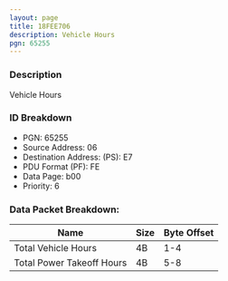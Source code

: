 ```yaml
---
layout: page
title: 18FEE706
description: Vehicle Hours
pgn: 65255
---
```


### Description

Vehicle Hours

### ID Breakdown
* PGN: 65255
* Source Address: 06
* Destination Address: (PS): E7
* PDU Format (PF): FE
* Data Page: b00
* Priority: 6
### Data Packet Breakdown:

| Name | Size | Byte Offset |
| ---- | ---- | ----------- |
| Total Vehicle Hours | 4B | 1-4 |
| Total Power Takeoff Hours | 4B | 5-8 |
